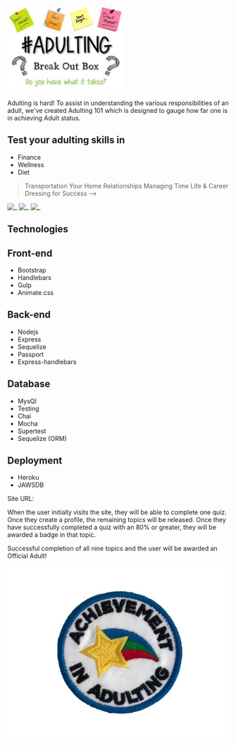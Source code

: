 ![Adulting](/public/images/adv.jpg)

Adulting is hard!  To assist in understanding the various responsibilities of an adult, we've created Adulting 101 which is designed to gauge how far one is in achieving Adult status.  

Test your adulting skills in
----------------------------

- Finance
- Wellness
- Diet
> Transportation
> Your Home
> Relationships
> Managing Time
> Life & Career
> Dressing for Success -->


![_](https://img.shields.io/node/v/express.svg)
![_]( https://img.shields.io/github/repo-size/SheilaTran-UCF/project-02.svg)
![_]( https://img.shields.io/github/package-json/v/SheilaTran-UCF/project-02.svg?color=orange)


Technologies 
------------
Front-end
-----------
-  Bootstrap
-  Handlebars
-  Gulp
-  Animate.css


Back-end
----------
-  Nodejs
-  Express
-  Sequelize
-  Passport
-  Express-handlebars


Database
----------
-  MysQl
-  Testing
-  Chai
-  Mocha
-  Supertest
-  Sequelize (ORM)

Deployment
----------
-  Heroku
-  JAWSDB


Site URL:  

When the user initially visits the site, they will be able to complete one quiz.  Once they create a profile, the remaining topics will be released.  Once they have successfully completed a quiz with an 80% or greater, they will be awarded a badge in that topic.

Successful completion of all nine topics and the user will be awarded an Official Adult!  

![Adulting](/public/images/adulting.jpg)
